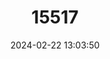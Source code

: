 ---
title: "15517"
category: "Ornithoptera croesus"
draft: false
date: 2024-02-22 13:03:50
languages:
  English: ["Wallace's Golden Birdwing"]
---
